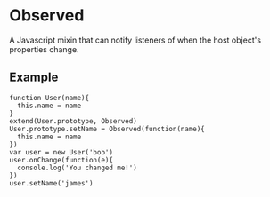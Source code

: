 Observed
========

A Javascript mixin that can notify listeners of when the host object's properties change.

Example
-------

    function User(name){
      this.name = name
    }
    extend(User.prototype, Observed)
    User.prototype.setName = Observed(function(name){
      this.name = name
    })
    var user = new User('bob')
    user.onChange(function(e){
      console.log('You changed me!')
    })
    user.setName('james')